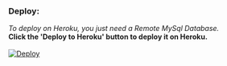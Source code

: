 ### Deploy: <br>
*To deploy on Heroku, you just need a Remote MySql Database.*<br>
**Click the 'Deploy to Heroku' button to deploy it on Heroku.**<br><br>
[![Deploy](https://www.herokucdn.com/deploy/button.svg)](https://heroku.com/deploy?template=https://github.com/dizaraj/wp/tree/master)